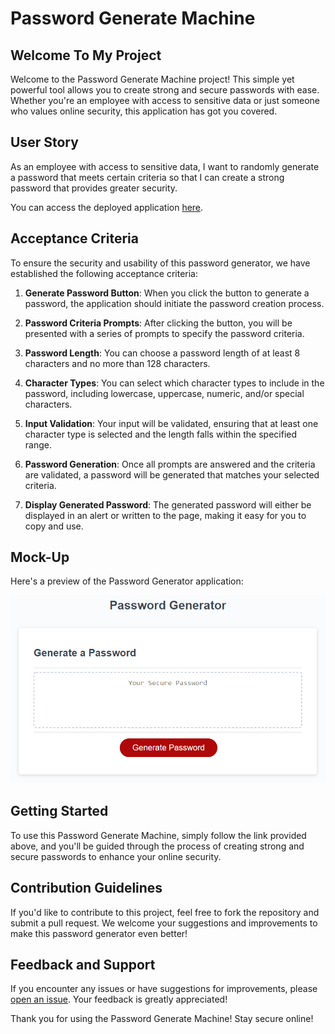 # Password Generate Machine

## Welcome To My Project

Welcome to the Password Generate Machine project! This simple yet powerful tool allows you to create strong and secure passwords with ease. Whether you're an employee with access to sensitive data or just someone who values online security, this application has got you covered.

## User Story

As an employee with access to sensitive data, I want to randomly generate a password that meets certain criteria so that I can create a strong password that provides greater security.

You can access the deployed application [here](https://nhunguyen-debug.github.io/MyChallenge3-Passwordgenerate/).

## Acceptance Criteria

To ensure the security and usability of this password generator, we have established the following acceptance criteria:

1. **Generate Password Button**: When you click the button to generate a password, the application should initiate the password creation process.

2. **Password Criteria Prompts**: After clicking the button, you will be presented with a series of prompts to specify the password criteria.

3. **Password Length**: You can choose a password length of at least 8 characters and no more than 128 characters.

4. **Character Types**: You can select which character types to include in the password, including lowercase, uppercase, numeric, and/or special characters.

5. **Input Validation**: Your input will be validated, ensuring that at least one character type is selected and the length falls within the specified range.

6. **Password Generation**: Once all prompts are answered and the criteria are validated, a password will be generated that matches your selected criteria.

7. **Display Generated Password**: The generated password will either be displayed in an alert or written to the page, making it easy for you to copy and use.

## Mock-Up

Here's a preview of the Password Generator application:

![The Password Generator application displays a red button to "Generate Password".](./Assets/03-javascript-homework-demo.png)

## Getting Started

To use this Password Generate Machine, simply follow the link provided above, and you'll be guided through the process of creating strong and secure passwords to enhance your online security.

## Contribution Guidelines

If you'd like to contribute to this project, feel free to fork the repository and submit a pull request. We welcome your suggestions and improvements to make this password generator even better!

## Feedback and Support

If you encounter any issues or have suggestions for improvements, please [open an issue](https://github.com/nhunguyen-debug/MyChallenge3-Passwordgenerate/issues). Your feedback is greatly appreciated!

Thank you for using the Password Generate Machine! Stay secure online!
